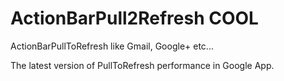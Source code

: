 ActionBarPull2Refresh
COOL
=====================

ActionBarPullToRefresh like Gmail, Google+ etc...

The latest version of PullToRefresh performance in Google App.
